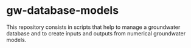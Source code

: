 # gw-database-models
This repository consists in scripts that help to manage a groundwater database and to create inputs and outputs from numerical groundwater models. 
